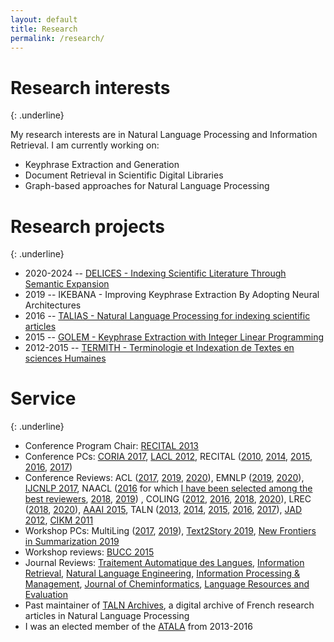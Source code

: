 ```yaml
---
layout: default
title: Research
permalink: /research/
---
```


# Research interests
{: .underline}

My research interests are in Natural Language Processing and Information Retrieval. I am currently working on:

* Keyphrase Extraction and Generation
* Document Retrieval in Scientific Digital Libraries
* Graph-based approaches for Natural Language Processing

# Research projects
{: .underline}

* 2020-2024 -- [DELICES - Indexing Scientific Literature Through Semantic Expansion](https://anr-delices.github.io/)
* 2019 -- IKEBANA - Improving Keyphrase Extraction By Adopting Neural Architectures
* 2016 -- [TALIAS - Natural Language Processing for indexing scientific articles](https://boudinfl.github.io/talias/)
* 2015 -- [GOLEM - Keyphrase Extraction with Integer Linear Programming](http://boudinfl.github.io/golem/)
* 2012-2015 -- [TERMITH - Terminologie et Indexation de Textes en sciences Humaines](http://www.atilf.fr/ressources/termith/)

# Service
{: .underline}

* Conference Program Chair: [RECITAL 2013](http://www.taln2013.org/)
* Conference PCs: [CORIA 2017](http://www3.lsis.org/coria2017/), [LACL 2012](http://lacl.gforge.inria.fr/lacl-2012/), RECITAL ([2010](http://www.groupes.polymtl.ca/taln2010/recital.php), [2014](http://www.taln2014.org/site/), [2015](https://taln2015.greyc.fr/recital/), [2016](https://jep-taln2016.limsi.fr/), [2017](http://taln2017.cnrs.fr/recital/))
* Conference Reviews: ACL ([2017](http://acl2017.org/), [2019](http://www.acl2019.org/), [2020](http://www.acl2020.org/)), EMNLP ([2019](https://www.emnlp-ijcnlp2019.org/), [2020](https://2020.emnlp.org/)), [IJCNLP 2017](http://ijcnlp2017.org/), NAACL ([2016](http://naacl.org/naacl-hlt-2016/) for which [I have been selected among the best reviewers](http://naacl.org/naacl-hlt-2016/best_reviewers.html), [2018](http://naacl2018.org/), [2019](https://naacl2019.org/)) , COLING ([2012](http://www.coling2012-iitb.org/), [2016](http://coling2016.anlp.jp/), [2018](http://coling2018.org/), [2020](https://coling2020.org/)), LREC ([2018](http://lrec2018.lrec-conf.org/en/), [2020](https://lrec2020.lrec-conf.org/en/)), [AAAI 2015](http://www.aaai.org/Conferences/AAAI/aaai15.php), TALN ([2013](http://www.taln2013.org/), [2014](http://www.taln2014.org/), [2015](https://taln2015.greyc.fr/), [2016](https://jep-taln2016.limsi.fr/), [2017](http://taln2017.cnrs.fr/)), [JAD 2012](https://sites.google.com/site/jeatalarevuediscours2012/), [CIKM 2011](http://www.cikm2011.org)
* Workshop PCs: MultiLing ([2017](http://multiling.iit.demokritos.gr/pages/view/1616/multiling-2017), [2019](http://multiling.iit.demokritos.gr/pages/view/1644/multiling-2019)), [Text2Story 2019](http://text2story19.inesctec.pt/), [New Frontiers in Summarization 2019](https://summarization2019.github.io/)
* Workshop reviews: [BUCC 2015](https://comparable.limsi.fr/bucc2015/)
* Journal Reviews: [Traitement Automatique des Langues](http://www.atala.org/-Revue-TAL-), [Information Retrieval](http://link.springer.com/journal/10791), [Natural Language Engineering](https://www.cambridge.org/core/journals/natural-language-engineering), [Information Processing & Management](http://www.journals.elsevier.com/information-processing-and-management), [Journal of Cheminformatics](https://jcheminf.springeropen.com/), [Language Resources and Evaluation](http://link.springer.com/journal/10579)
* Past maintainer of [TALN Archives](http://www.atala.org/taln_archives/), a digital archive of French research articles in Natural Language Processing
* I was an elected member of the [ATALA](http://www.atala.org/) from 2013-2016
